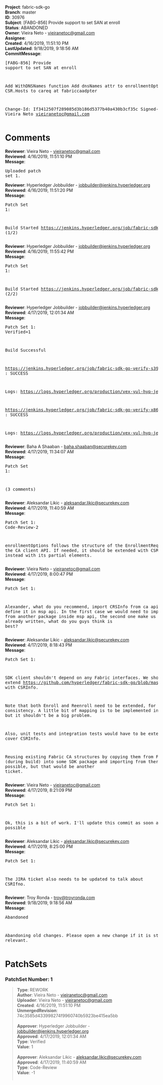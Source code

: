 <strong>Project</strong>: fabric-sdk-go<br><strong>Branch</strong>: master<br><strong>ID</strong>: 30976<br><strong>Subject</strong>: [FABG-856] Provide support to set SAN at enroll<br><strong>Status</strong>: ABANDONED<br><strong>Owner</strong>: Vieira Neto - vieiranetoc@gmail.com<br><strong>Assignee</strong>:<br><strong>Created</strong>: 4/16/2019, 11:51:10 PM<br><strong>LastUpdated</strong>: 9/18/2019, 9:18:56 AM<br><strong>CommitMessage</strong>:<br><pre>[FABG-856] Provide support to set SAN at enroll

Add WithDNSNames function
Add dnsNames attr to enrollmentOptions
Add CSR.Hosts to careq at fabriccaadpter

Change-Id: If3412507f289085d3b186d5377b40a430b3cf35c
Signed-off-by: Vieira Neto <vieiranetoc@gmail.com>
</pre><h1>Comments</h1><strong>Reviewer</strong>: Vieira Neto - vieiranetoc@gmail.com<br><strong>Reviewed</strong>: 4/16/2019, 11:51:10 PM<br><strong>Message</strong>: <pre>Uploaded patch set 1.</pre><strong>Reviewer</strong>: Hyperledger Jobbuilder - jobbuilder@jenkins.hyperledger.org<br><strong>Reviewed</strong>: 4/16/2019, 11:51:20 PM<br><strong>Message</strong>: <pre>Patch Set 1:

Build Started https://jenkins.hyperledger.org/job/fabric-sdk-go-verify-s390x/156/ (1/2)</pre><strong>Reviewer</strong>: Hyperledger Jobbuilder - jobbuilder@jenkins.hyperledger.org<br><strong>Reviewed</strong>: 4/16/2019, 11:55:42 PM<br><strong>Message</strong>: <pre>Patch Set 1:

Build Started https://jenkins.hyperledger.org/job/fabric-sdk-go-verify-x86_64/118/ (2/2)</pre><strong>Reviewer</strong>: Hyperledger Jobbuilder - jobbuilder@jenkins.hyperledger.org<br><strong>Reviewed</strong>: 4/17/2019, 12:01:34 AM<br><strong>Message</strong>: <pre>Patch Set 1: Verified+1

Build Successful 

https://jenkins.hyperledger.org/job/fabric-sdk-go-verify-s390x/156/ : SUCCESS

Logs: https://logs.hyperledger.org/production/vex-yul-hyp-jenkins-3/fabric-sdk-go-verify-s390x/156

https://jenkins.hyperledger.org/job/fabric-sdk-go-verify-x86_64/118/ : SUCCESS

Logs: https://logs.hyperledger.org/production/vex-yul-hyp-jenkins-3/fabric-sdk-go-verify-x86_64/118</pre><strong>Reviewer</strong>: Baha A Shaaban - baha.shaaban@securekey.com<br><strong>Reviewed</strong>: 4/17/2019, 11:34:07 AM<br><strong>Message</strong>: <pre>Patch Set 1:

(3 comments)</pre><strong>Reviewer</strong>: Aleksandar Likic - aleksandar.likic@securekey.com<br><strong>Reviewed</strong>: 4/17/2019, 11:40:59 AM<br><strong>Message</strong>: <pre>Patch Set 1: Code-Review-2

enrollmentOptions follows the structure of the EnrollmentRequest from the CA client API. If needed, it should be extended with CSRInfo (see https://github.com/hyperledger/fabric-ca/blob/ef74d7e4ff826781626559612c21053fb54152ad/api/client.go#L66) instead with its partial elements.</pre><strong>Reviewer</strong>: Vieira Neto - vieiranetoc@gmail.com<br><strong>Reviewed</strong>: 4/17/2019, 8:00:47 PM<br><strong>Message</strong>: <pre>Patch Set 1:

Alexander, what do you recommend, import CRSInfo from ca api or define it in msp api. In the first case we would need to import a struct from another package inside msp api, the second one make us rewrite code already written, what do you guys think is best?</pre><strong>Reviewer</strong>: Aleksandar Likic - aleksandar.likic@securekey.com<br><strong>Reviewed</strong>: 4/17/2019, 8:18:43 PM<br><strong>Message</strong>: <pre>Patch Set 1:

SDK client shouldn't depend on any Fabric interfaces. We should extend https://github.com/hyperledger/fabric-sdk-go/blob/master/pkg/msp/api/api.go with CSRInfo.

Note that both Enroll and Reenroll need to be extended, for consistency. A little bit of mapping is to be implemented in https://github.com/hyperledger/fabric-sdk-go/blob/65e8296527e92fc515acff5b7cc482e7278ef43d/pkg/msp/fabcaadapter.go#L47, but it shouldn't be a big problem.

Also, unit tests and integration tests would have to be extended to cover CSRInfo.

Reusing existing Fabric CA structures by copying them from Fabric CA (during build) into some SDK package and importing from there is possible, but that would be another ticket.</pre><strong>Reviewer</strong>: Vieira Neto - vieiranetoc@gmail.com<br><strong>Reviewed</strong>: 4/17/2019, 8:21:09 PM<br><strong>Message</strong>: <pre>Patch Set 1:

Ok, this is a bit of work. I'll update this commit as soon as possible</pre><strong>Reviewer</strong>: Aleksandar Likic - aleksandar.likic@securekey.com<br><strong>Reviewed</strong>: 4/17/2019, 8:25:00 PM<br><strong>Message</strong>: <pre>Patch Set 1:

The JIRA ticket also needs to be updated to talk about CSRIfno.</pre><strong>Reviewer</strong>: Troy Ronda - troy@troyronda.com<br><strong>Reviewed</strong>: 9/18/2019, 9:18:56 AM<br><strong>Message</strong>: <pre>Abandoned

Abandoning old changes. Please open a new change if it is still relevant.</pre><h1>PatchSets</h1><h3>PatchSet Number: 1</h3><blockquote><strong>Type</strong>: REWORK<br><strong>Author</strong>: Vieira Neto - vieiranetoc@gmail.com<br><strong>Uploader</strong>: Vieira Neto - vieiranetoc@gmail.com<br><strong>Created</strong>: 4/16/2019, 11:51:10 PM<br><strong>UnmergedRevision</strong>: 74c3585d433998274f9960740b5923be415ea5bb<br><br><strong>Approver</strong>: Hyperledger Jobbuilder - jobbuilder@jenkins.hyperledger.org<br><strong>Approved</strong>: 4/17/2019, 12:01:34 AM<br><strong>Type</strong>: Verified<br><strong>Value</strong>: 1<br><br><strong>Approver</strong>: Aleksandar Likic - aleksandar.likic@securekey.com<br><strong>Approved</strong>: 4/17/2019, 11:40:59 AM<br><strong>Type</strong>: Code-Review<br><strong>Value</strong>: -1<br><br></blockquote>